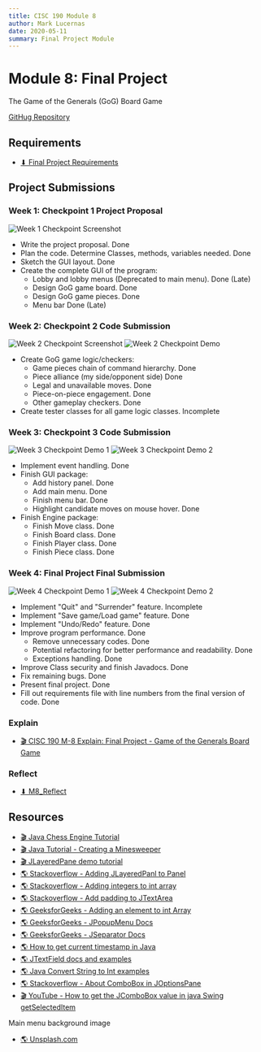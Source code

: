 ```yaml
---
title: CISC 190 Module 8
author: Mark Lucernas
date: 2020-05-11
summary: Final Project Module
---
```



# Module 8: Final Project

The Game of the Generals (GoG) Board Game

[GitHug Repository](https://github.com/marklcrns/java-game-of-generals)

## Requirements

- [⬇ Final Project Requirements](file:../../../../files/spring-2020/CISC-190/module-8/RequirementsCOVID_MarkLucernas.xlsx)

## Project Submissions

### Week 1: Checkpoint 1 Project Proposal

![Week 1 Checkpoint Screenshot](../../../../files/spring-2020/CISC-190/module-8/cisc-190_final_proj_week_1.png)

  - Write the project proposal. Done
  - Plan the code.  Determine Classes, methods, variables needed. Done
  - Sketch the GUI layout. Done
  - Create the complete GUI of the program:
    * Lobby and lobby menus (Deprecated to main menu). Done (Late)
    * Design GoG game board. Done
    * Design GoG game pieces. Done
    * Menu bar Done (Late)


### Week 2: Checkpoint 2 Code Submission

![Week 2 Checkpoint Screenshot](../../../../files/spring-2020/CISC-190/module-8/cisc-190_final_proj_week_2_1.png)
![Week 2 Checkpoint Demo](../../../../files/spring-2020/CISC-190/module-8/cisc-190_final_proj_week_2_2.gif)

  - Create GoG game logic/checkers:
    * Game pieces chain of command hierarchy. Done
    * Piece alliance (my side/opponent side) Done
    * Legal and unavailable moves. Done
    * Piece-on-piece engagement. Done
    * Other gameplay checkers. Done
  - Create tester classes for all game logic classes. Incomplete



### Week 3: Checkpoint 3 Code Submission

![Week 3 Checkpoint Demo 1](../../../../files/spring-2020/CISC-190/module-8/cisc-190_final_proj_week_3_1.gif)
![Week 3 Checkpoint Demo 2](../../../../files/spring-2020/CISC-190/module-8/cisc-190_final_proj_week_3_2.gif)

  - Implement event handling. Done
  - Finish GUI package:
    * Add history panel. Done
    * Add main menu. Done
    * Finish menu bar. Done
    * Highlight candidate moves on mouse hover. Done
  - Finish Engine package:
    * Finish Move class. Done
    * Finish Board class. Done
    * Finish Player class. Done
    * Finish Piece class. Done


### Week 4: Final Project Final Submission

![Week 4 Checkpoint Demo 1](../../../../files/spring-2020/CISC-190/module-8/cisc-190_final_proj_week_4_1.gif)
![Week 4 Checkpoint Demo 2](../../../../files/spring-2020/CISC-190/module-8/cisc-190_final_proj_week_4_2.gif)

  - Implement "Quit" and "Surrender" feature. Incomplete
  - Implement  "Save game/Load game" feature. Done
  - Implement "Undo/Redo" feature. Done
  - Improve program performance. Done
    * Remove unnecessary codes. Done
    * Potential refactoring for better performance and readability. Done
    * Exceptions handling. Done
  - Improve Class security and finish Javadocs. Done
  - Fix remaining bugs. Done
  - Present final project. Done
  - Fill out requirements file with line numbers from the final version of code. Done


### Explain

- [🎬 CISC 190 M-8 Explain: Final Project - Game of the Generals Board Game](https://www.youtube.com/watch?v=O1iplL8vho8)


### Reflect

- [⬇ M8_Reflect](file:../../../../files/spring-2020/CISC-190/module-8/m-8_reflect.docx)


## Resources

- [🎬 Java Chess Engine Tutorial](https://www.youtube.com/watch?v=h8fSdSUKttk&list=PLOJzCFLZdG4zk5d-1_ah2B4kqZSeIlWtt)
- [🎬 Java Tutorial - Creating a Minesweeper](https://www.youtube.com/watch?v=RFpJp62ZoY8&list=PLGxHvpw-PAk6QvPw0fYe8bks31GRKvymK)
- [🎬 JLayeredPane demo tutorial](https://www.youtube.com/watch?v=KNGbmsq3huQ)
- [🌎 Stackoverflow - Adding JLayeredPanl to Panel](https://stackoverflow.com/questions/1764115/adding-jlayeredpane-to-jpanel)
- [🌎 Stackoverflow - Adding integers to int array](https://stackoverflow.com/questions/29172164/adding-integers-to-an-int-array/29172210#29172210)
- [🌎 Stackoverflow - Add padding to JTextArea](https://stackoverflow.com/questions/37381593/how-to-put-padding-around-jtextarea)
- [🌎 GeeksforGeeks - Adding an element to int Array](https://www.geeksforgeeks.org/how-to-add-an-element-to-an-array-in-java/)
- [🌎 GeeksforGeeks - JPopupMenu Docs](https://www.geeksforgeeks.org/java-swing-jpopupmenu/)
- [🌎 GeeksforGeeks - JSeparator Docs](https://www.geeksforgeeks.org/java-swing-jseparator-with-examples/)
- [🌎 How to get current timestamp in Java](https://tecadmin.net/get-current-timestamp-in-java/)
- [🌎 JTextField docs and examples](https://www.codejava.net/java-se/swing/jtextfield-basic-tutorial-and-examples)
- [🌎 Java Convert String to Int examples](https://beginnersbook.com/2013/12/how-to-convert-string-to-int-in-java/)
- [🌎 Stackoverflow - About ComboBox in JOptionsPane](https://stackoverflow.com/questions/14353302/displaying-image-in-java)
- [🎬 YouTube - How to get the JComboBox value in java Swing getSelectedItem](https://www.youtube.com/watch?v=hSghISXr7b8)

Main menu background image

- [🌎 Unsplash.com](https://unsplash.com/photos/quCgY3UFC9E)
